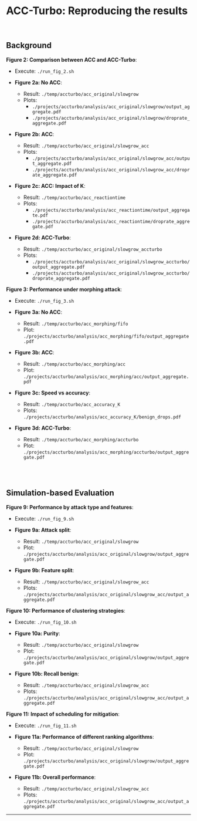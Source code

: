 
# ACC-Turbo: Reproducing the results

<br>

## Background 

**Figure 2: Comparison between ACC and ACC-Turbo**: 

* Execute: `./run_fig_2.sh`

* **Figure 2a: No ACC**:
    * Result: `./temp/accturbo/acc_original/slowgrow`
    * Plots: 
        * `./projects/accturbo/analysis/acc_original/slowgrow/output_aggregate.pdf`
        * `./projects/accturbo/analysis/acc_original/slowgrow/droprate_aggregate.pdf`

* **Figure 2b: ACC**:
    * Result: `./temp/accturbo/acc_original/slowgrow_acc`
    * Plots: 
        * `./projects/accturbo/analysis/acc_original/slowgrow_acc/output_aggregate.pdf`
        * `./projects/accturbo/analysis/acc_original/slowgrow_acc/droprate_aggregate.pdf`

* **Figure 2c: ACC: Impact of K**:
    * Result: `./temp/accturbo/acc_reactiontime`
    * Plots: 
        * `./projects/accturbo/analysis/acc_reactiontime/output_aggregate.pdf`
        * `./projects/accturbo/analysis/acc_reactiontime/droprate_aggregate.pdf`

* **Figure 2d: ACC-Turbo**:
    * Result: `./temp/accturbo/acc_original/slowgrow_accturbo`
    * Plots: 
        * `./projects/accturbo/analysis/acc_original/slowgrow_accturbo/output_aggregate.pdf`
        * `./projects/accturbo/analysis/acc_original/slowgrow_accturbo/droprate_aggregate.pdf`

**Figure 3: Performance under morphing attack**: 

* Execute: `./run_fig_3.sh`

* **Figure 3a: No ACC**:
    * Result: `./temp/accturbo/acc_morphing/fifo`
    * Plot: `./projects/accturbo/analysis/acc_morphing/fifo/output_aggregate.pdf`

* **Figure 3b: ACC**:
    * Result: `./temp/accturbo/acc_morphing/acc`
    * Plot: `./projects/accturbo/analysis/acc_morphing/acc/output_aggregate.pdf`

* **Figure 3c: Speed vs accuracy**:
    * Result: `./temp/accturbo/acc_accuracy_K`
    * Plots: `./projects/accturbo/analysis/acc_accuracy_K/benign_drops.pdf`

* **Figure 3d: ACC-Turbo**:
    * Result: `./temp/accturbo/acc_morphing/accturbo`
    * Plot: `./projects/accturbo/analysis/acc_morphing/accturbo/output_aggregate.pdf`

<br>
<br>

## Simulation-based Evaluation

**Figure 9: Performance by attack type and features**: 

* Execute: `./run_fig_9.sh`
* **Figure 9a: Attack split**:
    * Result: `./temp/accturbo/acc_original/slowgrow`
    * Plot: `./projects/accturbo/analysis/acc_original/slowgrow/output_aggregate.pdf`

* **Figure 9b: Feature split**:
    * Result: `./temp/accturbo/acc_original/slowgrow_acc`
    * Plots: `./projects/accturbo/analysis/acc_original/slowgrow_acc/output_aggregate.pdf`

**Figure 10: Performance of clustering strategies**: 

* Execute: `./run_fig_10.sh`
* **Figure 10a: Purity**:
    * Result: `./temp/accturbo/acc_original/slowgrow`
    * Plot: `./projects/accturbo/analysis/acc_original/slowgrow/output_aggregate.pdf`

* **Figure 10b: Recall benign**:
    * Result: `./temp/accturbo/acc_original/slowgrow_acc`
    * Plots: `./projects/accturbo/analysis/acc_original/slowgrow_acc/output_aggregate.pdf`

**Figure 11: Impact of scheduling for mitigation**: 

* Execute: `./run_fig_11.sh`
* **Figure 11a: Performance of different ranking algorithms**:
    * Result: `./temp/accturbo/acc_original/slowgrow`
    * Plot: `./projects/accturbo/analysis/acc_original/slowgrow/output_aggregate.pdf`

* **Figure 11b: Overall performance**:
    * Result: `./temp/accturbo/acc_original/slowgrow_acc`
    * Plots: `./projects/accturbo/analysis/acc_original/slowgrow_acc/output_aggregate.pdf`

---